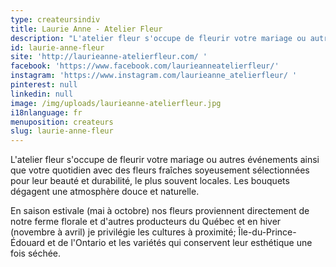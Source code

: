 ```yaml
---
type: createursindiv
title: Laurie Anne - Atelier Fleur
description: "L'atelier fleur s'occupe de fleurir votre mariage ou autres événements ainsi que votre quotidien avec des fleurs fraîches soyeusement sélectionnées pour leur beauté et durabilité, le plus souvent locales."
id: laurie-anne-fleur
site: 'http://laurieanne-atelierfleur.com/ '
facebook: 'https://www.facebook.com/laurieanneatelierfleur/'
instagram: 'https://www.instagram.com/laurieanne_atelierfleur/ '
pinterest: null
linkedin: null
image: /img/uploads/laurieanne-atelierfleur.jpg
i18nlanguage: fr
menuposition: createurs
slug: laurie-anne-fleur
---
```

L'atelier fleur s'occupe de fleurir votre mariage ou autres événements ainsi que votre quotidien avec des fleurs fraîches soyeusement sélectionnées pour leur beauté et durabilité, le plus souvent locales. Les bouquets dégagent une atmosphère douce et naturelle.

En saison estivale (mai à octobre) nos fleurs proviennent directement de notre ferme florale et d'autres producteurs du Québec et en hiver (novembre à avril) je privilégie les cultures à proximité; Île-du-Prince-Édouard et de l'Ontario et les variétés qui conservent leur esthétique une fois séchée.



